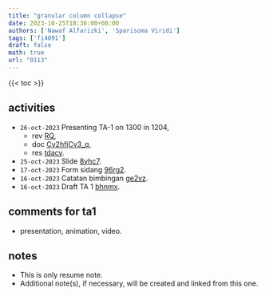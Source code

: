 ```yaml
---
title: "granular column collapse"
date: 2023-10-25T18:36:00+08:00
authors: ['Nawaf Alfarizki', 'Sparisoma Viridi']
tags: ['fi4091']
draft: false
math: true
url: "0113"
---
```

{{< toc >}}


## activities
+ `26-oct-2023` Presenting TA-1 on 1300 in 1204,
  - rev [RQ](https://www.itb.ac.id/staf/profil/muhammad-rizqie-arbie),
  - doc [Cy2hfjCv3_q](https://www.instagram.com/p/Cy2hfjCv3_q/),
  - res [tdacy](https://osf.io/tdacy).
+ `25-oct-2023` Slide [8yhc7](https://osf.io/8yhc7).
+ `17-oct-2023` Form sidang [96rg2](https://osf.io/96rg2).
+ `16-oct-2023` Catatan bimbingan [ge2vz](https://osf.io/ge2vz).
+ `16-oct-2023` Draft TA 1 [bhnmx](https://osf.io/bhnmx).


## comments for ta1
+ presentation, animation, video.


## notes
+ This is only resume note.
+ Additional note(s), if necessary, will be created and linked from this one.
